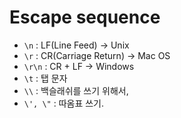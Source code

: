 # Escape sequence

- `\n` : LF(Line Feed) -> Unix
- `\r` : CR(Carriage Return) -> Mac OS
- `\r\n` : CR + LF -> Windows
- `\t` : 탭 문자 
- `\\` : 백슬래쉬를 쓰기 위해서, 
- `\', \"` : 따옴표 쓰기. 